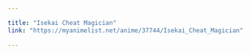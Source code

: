 ```yaml
---

title: "Isekai Cheat Magician"
link: "https://myanimelist.net/anime/37744/Isekai_Cheat_Magician"

---
```

